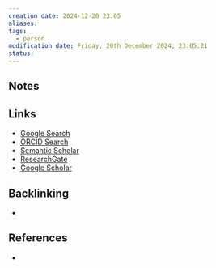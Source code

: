 ```yaml
---
creation date: 2024-12-20 23:05
aliases: 
tags:
  - person
modification date: Friday, 20th December 2024, 23:05:21
status:
---
```


## Notes

## Links

- [Google Search](https://www.google.com/search?q=Denis+Brunet)
- [ORCID Search](https://orcid.org/orcid-search/search?searchQuery=Denis%20Brunet)
- [Semantic Scholar](https://www.semanticscholar.org/search?q=Denis%20Brunet&sort=relevance)
- [ResearchGate](https://www.researchgate.net/search?q=Denis%20Brunet)
- [Google Scholar](https://scholar.google.com/scholar?q=Denis+Brunet)

## Backlinking
+ 

## References
+ 
